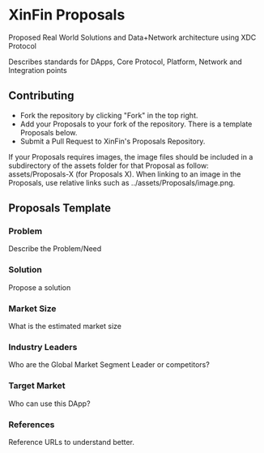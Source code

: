 # XinFin Proposals 
Proposed Real World Solutions and Data+Network architecture using XDC Protocol 

Describes standards for DApps, Core Protocol, Platform, Network and Integration points

## Contributing
- Fork the repository by clicking "Fork" in the top right.
- Add your Proposals to your fork of the repository. There is a template Proposals below.
- Submit a Pull Request to XinFin's Proposals Repository.

If your Proposals requires images, the image files should be included in a subdirectory of the assets folder for that Proposal as follow: assets/Proposals-X (for Proposals X). When linking to an image in the Proposals, use relative links such as ../assets/Proposals/image.png.

## Proposals Template 

### Problem

Describe the Problem/Need

### Solution

Propose a solution

### Market Size

What is the estimated market size

### Industry Leaders

Who are the Global Market Segment Leader or competitors?

### Target Market

Who can use this DApp?

### References

Reference URLs to understand better.
 
